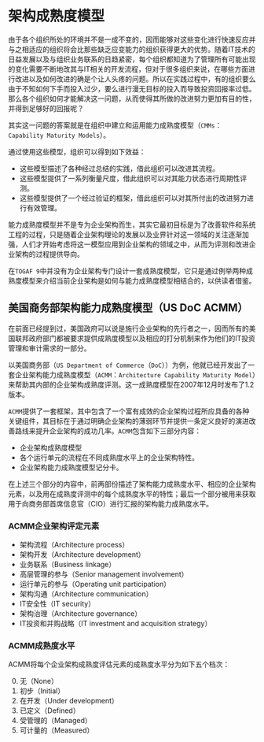 # 架构成熟度模型

由于各个组织所处的环境并不是一成不变的，因而能够对这些变化进行快速反应并与之相适应的组织将会比那些缺乏应变能力的组织获得更大的优势。随着IT技术的日益发展以及与组织业务联系的日趋紧密，每个组织都知道为了管理所有可能出现的变化需要不断地改其与IT相关的开发流程，但对于很多组织来说，在哪些方面进行改进以及如何改进的确是个让人头疼的问题。所以在实践过程中，有的组织要么由于不知如何下手而投入过少，要么进行漫无目标的投入而导致投资回报率过低。那么各个组织如何才能解决这一问题，从而使得其所做的改进努力更加有目的性，并得到足够好的回报呢？

其实这一问题的答案就是在组织中建立和运用能力成熟度模型（`CMMs`：`Capability Maturity Models`）。

通过使用这些模型，组织可以得到如下效益：

- 这些模型描述了各种经过总结的实践，借此组织可以改进其流程。
- 这些模型提供了一系列衡量尺度，借此组织可以对其能力状态进行周期性评测。
- 这些模型提供了一个经过验证的框架，借此组织可以对其所付出的改进努力进行有效管理。

能力成熟度模型并不是专为企业架构而生，其实它最初目标是为了改善软件和系统工程的过程，只是随着企业架构理论的发展以及业界针对这一领域的关注逐渐加强，人们才开始考虑将这一模型应用到企业架构的领域之中，从而为评测和改进企业架构的过程提供导向。

在`TOGAF 9`中并没有为企业架构专门设计一套成熟度模型，它只是通过例举两种成熟度模型来介绍当前企业架构是如何与能力成熟度模型相结合的，以供读者借鉴。

## 美国商务部架构能力成熟度模型（US DoC ACMM）

在前面已经提到过，美国政府可以说是施行企业架构的先行者之一，因而所有的美国联邦政府部门都被要求提供成熟度模型以及相应的打分机制来作为他们的IT投资管理和审计需求的一部分。

以美国商务部（`US Department of Commerce`（`DoC`））为例，他就已经开发出了一套企业架构能力成熟度模型（`ACMM`：`Architecture Capability Maturity Model`）来帮助其内部的企业架构成熟度评测。这一成熟度模型在2007年12月时发布了1.2版本。

`ACMM`提供了一套框架，其中包含了一个富有成效的企业架构过程所应具备的各种关键组件，其目标在于通过明确企业架构的薄弱环节并提供一条定义良好的演进改善路线来提升企业架构的成功几率。`ACMM`包含如下三部分内容：

- 企业架构成熟度模型
- 各个运行单元的流程在不同成熟度水平上的企业架构特性。
- 企业架构能力成熟度模型记分卡。
  
在上述三个部分的内容中，前两部份描述了架构能力成熟度水平、相应的企业架构元素，以及用在成熟度评测中的每个成熟度水平的特性；最后一个部分被用来获取用于向商务部首席信息官（CIO）进行汇报的架构能力成熟度水平。

### ACMM企业架构评定元素

- 架构流程（Architecture process）
- 架构开发（Architecture development）
- 业务联系（Business linkage）
- 高层管理的参与（Senior management involvement）
- 运行单元的参与（Operating unit participation）
- 架构沟通（Architecture communication）
- IT安全性（IT security）
- 架构治理（Architecture governance）
- IT投资和并购战略（IT investment and acquisition strategy）

### ACMM成熟度水平

ACMM将每个企业架构成熟度评估元素的成熟度水平分为如下五个档次：

0. 无（None）
1. 初步（Initial）
2. 在开发（Under development）
3. 已定义（Defined）
4. 受管理的（Managed）
5. 可计量的（Measured）

